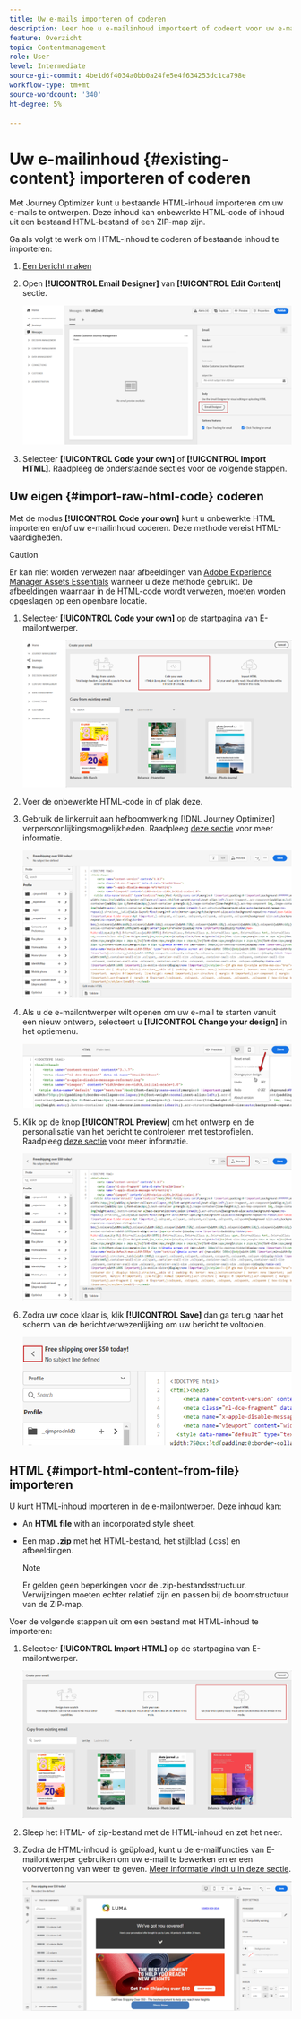 ```yaml
---
title: Uw e-mails importeren of coderen
description: Leer hoe u e-mailinhoud importeert of codeert voor uw e-mails
feature: Overzicht
topic: Contentmanagement
role: User
level: Intermediate
source-git-commit: 4be1d6f4034a0bb0a24fe5e4f634253dc1ca798e
workflow-type: tm+mt
source-wordcount: '340'
ht-degree: 5%

---
```


# Uw e-mailinhoud {#existing-content} importeren of coderen

Met Journey Optimizer kunt u bestaande HTML-inhoud importeren om uw e-mails te ontwerpen. Deze inhoud kan onbewerkte HTML-code of inhoud uit een bestaand HTML-bestand of een ZIP-map zijn.

Ga als volgt te werk om HTML-inhoud te coderen of bestaande inhoud te importeren:

1. [Een bericht maken](create-message.md)

1. Open **[!UICONTROL Email Designer]** van **[!UICONTROL Edit Content]** sectie.

   ![](assets/import-html_1.png)

1. Selecteer **[!UICONTROL Code your own]** of **[!UICONTROL Import HTML]**. Raadpleeg de onderstaande secties voor de volgende stappen.

## Uw eigen {#import-raw-html-code} coderen

Met de modus **[!UICONTROL Code your own]** kunt u onbewerkte HTML importeren en/of uw e-mailinhoud coderen. Deze methode vereist HTML-vaardigheden.

>[!CAUTION]
>
> Er kan niet worden verwezen naar afbeeldingen van [Adobe Experience Manager Assets Essentials](assets-essentials.md) wanneer u deze methode gebruikt. De afbeeldingen waarnaar in de HTML-code wordt verwezen, moeten worden opgeslagen op een openbare locatie.

1. Selecteer **[!UICONTROL Code your own]** op de startpagina van E-mailontwerper.

   ![](assets/code-your-own.png)

1. Voer de onbewerkte HTML-code in of plak deze.

1. Gebruik de linkerruit aan hefboomwerking [!DNL Journey Optimizer] verpersoonlijkingsmogelijkheden. Raadpleeg [deze sectie](personalization/personalize.md) voor meer informatie.

   ![](assets/code-editor.png)

1. Als u de e-mailontwerper wilt openen om uw e-mail te starten vanuit een nieuw ontwerp, selecteert u **[!UICONTROL Change your design]** in het optiemenu.

   ![](assets/code-editor-change-design.png)

1. Klik op de knop **[!UICONTROL Preview]** om het ontwerp en de personalisatie van het bericht te controleren met testprofielen. Raadpleeg [deze sectie](preview.md) voor meer informatie.

   ![](assets/code-editor-preview.png)

1. Zodra uw code klaar is, klik **[!UICONTROL Save]** dan ga terug naar het scherm van de berichtverwezenlijking om uw bericht te voltooien.

   ![](assets/code-editor-save.png)

## HTML {#import-html-content-from-file} importeren

U kunt HTML-inhoud importeren in de e-mailontwerper. Deze inhoud kan:

* An **HTML file** with an incorporated style sheet,
* Een map **.zip** met het HTML-bestand, het stijlblad (.css) en afbeeldingen.

   >[!NOTE]
   >
   >Er gelden geen beperkingen voor de .zip-bestandsstructuur. Verwijzingen moeten echter relatief zijn en passen bij de boomstructuur van de ZIP-map.

Voer de volgende stappen uit om een bestand met HTML-inhoud te importeren:

1. Selecteer **[!UICONTROL Import HTML]** op de startpagina van E-mailontwerper.

   ![](assets/import-html_2.png)

1. Sleep het HTML- of zip-bestand met de HTML-inhoud en zet het neer.

1. Zodra de HTML-inhoud is geüpload, kunt u de e-mailfuncties van E-mailontwerper gebruiken om uw e-mail te bewerken en er een voorvertoning van weer te geven. [Meer informatie vindt u in deze sectie](create-email-content.md).

   ![](assets/html-imported.png)
